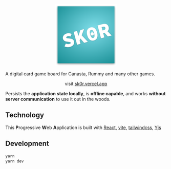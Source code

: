 <p align="center">
  <img src="https://github.com/TimKolberger/skor/blob/main/public/android-chrome-192x192.png?raw=true"  alt="SK0R logo" />
</p>

A digital card game board for Canasta, Rummy and many other games.

<p align="center">
visit <a href="https://sk0r.vercel.app" target="_blank">sk0r.vercel.app</a>
</p>

Persists the **application state locally**, is **offline capable**, and works
**without server communication** to use it out in the woods.

## Technology

This **P**rogressive **W**eb **A**pplication is built with
[React](https://github.com/facebook/react),
[vite](https://github.com/vitejs/vite/),
[tailwindcss](https://tailwindcss.com/),
[Yjs](https://docs.yjs.dev/)

## Development

```shell
yarn
yarn dev
```
